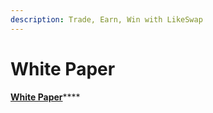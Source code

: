 ```yaml
---
description: Trade, Earn, Win with LikeSwap
---
```


# White Paper

[**White Paper**](https://likeswap.org/files/whitepaper.pdf)****
